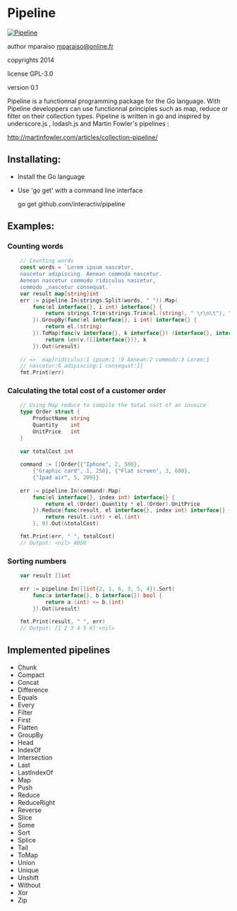 # Pipeline

[![Pipeline](https://godoc.org/github.com/interactiv/pipeline?status.svg)](http://godoc.org/github.com/interactiv/pipeline)

author mparaiso <mparaiso@online.fr>

copyrights 2014

license GPL-3.0

version 0.1

Pipeline is a functionnal programming package for the Go language. With Pipeline developpers can use 
functionnal principles such as map, reduce or filter on their collection types. Pipeline is written in go and inspired by underscore.js , lodash.js and Martin Fowler's pipelines :

http://martinfowler.com/articles/collection-pipeline/




## Installating:

- Install the Go language

- Use 'go get' with a command line interface

    go get github.com/interactiv/pipeline

## Examples:

### Counting words

```go
    // Counting words
    const words = `Lorem ipsum nascetur,
    nascetur adipiscing. Aenean commodo nascetur.
    Aenean nascetur commodo ridiculus nascetur,
    commodo ,nascetur consequat.`
    var result map[string]int
    err := pipeline.In(strings.Split(words, " ")).Map(
		func(el interface{}, i int) interface{} {
        	return strings.Trim(strings.Trim(el.(string), " \r\n\t"), ".,!")
    	}).GroupBy(func(el interface{}, i int) interface{} {
    		return el.(string)
    	}).ToMap(func(v interface{}, k interface{}) (interface{}, interface{}) {
    		return len(v.([]interface{})), k
    	}).Out(&result)
    
    // =>  map[ridiculus:1 ipsum:1 :9 Aenean:2 commodo:3 Lorem:1 
	// nascetur:6 adipiscing:1 consequat:1]
    fmt.Print(err)     
```

### Calculating the total cost of a customer order

```go
	// Using Map reduce to compile the total cost of an invoice
	type Order struct {
		ProductName string
		Quantity    int
		UnitPrice   int
	}
	
	var totalCost int
	
	command := []Order{{"Iphone", 2, 500}, 
		{"Graphic card", 1, 250}, {"Flat screen", 3, 600}, 
		{"Ipad air", 5, 200}}
		
	err := pipeline.In(command).Map(
		func(el interface{}, index int) interface{} {
			return el.(Order).Quantity * el.(Order).UnitPrice
		}).Reduce(func(result, el interface{}, index int) interface{} {
			return result.(int) + el.(int)
		}, 0).Out(&totalCost)

	fmt.Print(err, " ", totalCost)
	// Output: <nil> 4050
```

### Sorting numbers

```go
    var result []int
	
	err := pipeline.In([]int{2, 1, 6, 3, 5, 4}).Sort(
		func(a interface{}, b interface{}) bool {
			return a.(int) <= b.(int)
		}).Out(&result)
		
	fmt.Print(result, " ", err)
	// Output: [1 2 3 4 5 6] <nil>
```

## Implemented pipelines 

- Chunk
- Compact
- Concat
- Difference
- Equals
- Every
- Filter
- First
- Flatten
- GroupBy
- Head
- IndexOf
- Intersection
- Last
- LastIndexOf
- Map
- Push
- Reduce
- ReduceRight
- Reverse
- Slice
- Some
- Sort
- Splice
- Tail
- ToMap
- Union
- Unique
- Unshift
- Without
- Xor
- Zip


